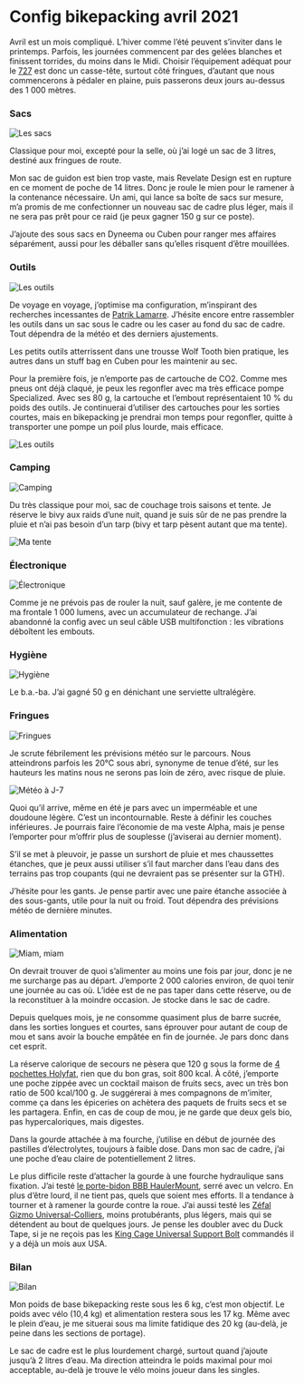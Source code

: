 # Config bikepacking avril 2021

Avril est un mois compliqué. L’hiver comme l’été peuvent s’inviter dans le printemps. Parfois, les journées commencent par des gelées blanches et finissent torrides, du moins dans le Midi. Choisir l’équipement adéquat pour le [727](https://tcrouzet.com/727tour/) est donc un casse-tête, surtout côté fringues, d’autant que nous commencerons à pédaler en plaine, puis passerons deux jours au-dessus des 1 000 mètres.<span id="more-58371"></span>

### Sacs

![Les sacs](https://docs.google.com/spreadsheets/d/1-KCVN9XrJFnZbCo6mTm8i7gGFktSHXFJyVbPKsRIRNo/edit?usp=sharing)

Classique pour moi, excepté pour la selle, où j’ai logé un sac de 3 litres, destiné aux fringues de route.

Mon sac de guidon est bien trop vaste, mais Revelate Design est en rupture en ce moment de poche de 14 litres. Donc je roule le mien pour le ramener à la contenance nécessaire. Un ami, qui lance sa boîte de sacs sur mesure, m’a promis de me confectionner un nouveau sac de cadre plus léger, mais il ne sera pas prêt pour ce raid (je peux gagner 150 g sur ce poste).

J’ajoute des sous sacs en Dyneema ou Cuben pour ranger mes affaires séparément, aussi pour les déballer sans qu’elles risquent d’être mouillées.

### Outils

![Les outils](https://docs.google.com/spreadsheets/d/1-KCVN9XrJFnZbCo6mTm8i7gGFktSHXFJyVbPKsRIRNo/edit?usp=sharing)

De voyage en voyage, j’optimise ma configuration, m’inspirant des recherches incessantes de [Patrik Lamarre](https://withspirit.fr/). J’hésite encore entre rassembler les outils dans un sac sous le cadre ou les caser au fond du sac de cadre. Tout dépendra de la météo et des derniers ajustements.

Les petits outils atterrissent dans une trousse Wolf Tooth bien pratique, les autres dans un stuff bag en Cuben pour les maintenir au sec.

Pour la première fois, je n’emporte pas de cartouche de CO2. Comme mes pneus ont déjà claqué, je peux les regonfler avec ma très efficace pompe Specialized. Avec ses 80 g, la cartouche et l’embout représentaient 10 % du poids des outils. Je continuerai d’utiliser des cartouches pour les sorties courtes, mais en bikepacking je prendrai mon temps pour regonfler, quitte à transporter une pompe un poil plus lourde, mais efficace.

![Les outils](https://tcrouzet.com/images_tc/2021/03/IMG_8382.jpeg)

### Camping

![Camping](https://docs.google.com/spreadsheets/d/1-KCVN9XrJFnZbCo6mTm8i7gGFktSHXFJyVbPKsRIRNo/edit?usp=sharing)

Du très classique pour moi, sac de couchage trois saisons et tente. Je réserve le bivy aux raids d’une nuit, quand je suis sûr de ne pas prendre la pluie et n’ai pas besoin d’un tarp (bivy et tarp pèsent autant que ma tente).

![Ma tente](https://tcrouzet.com/images_tc/2021/03/IMG_8408.jpeg)

### Électronique

![Électronique](https://docs.google.com/spreadsheets/d/1-KCVN9XrJFnZbCo6mTm8i7gGFktSHXFJyVbPKsRIRNo/edit?usp=sharing)

Comme je ne prévois pas de rouler la nuit, sauf galère, je me contente de ma frontale 1 000 lumens, avec un accumulateur de rechange. J’ai abandonné la config avec un seul câble USB multifonction : les vibrations déboîtent les embouts.

### Hygiène

![Hygiène](https://docs.google.com/spreadsheets/d/1-KCVN9XrJFnZbCo6mTm8i7gGFktSHXFJyVbPKsRIRNo/edit?usp=sharing)

Le b.a.-ba. J’ai gagné 50 g en dénichant une serviette ultralégère.

### Fringues

![Fringues](https://docs.google.com/spreadsheets/d/1-KCVN9XrJFnZbCo6mTm8i7gGFktSHXFJyVbPKsRIRNo/edit?usp=sharing)

Je scrute fébrilement les prévisions météo sur le parcours. Nous atteindrons parfois les 20°C sous abri, synonyme de tenue d’été, sur les hauteurs les matins nous ne serons pas loin de zéro, avec risque de pluie.

![Météo à J-7](https://tcrouzet.com/images_tc/2021/03/cfgth-07.png)

Quoi qu’il arrive, même en été je pars avec un imperméable et une doudoune légère. C’est un incontournable. Reste à définir les couches inférieures. Je pourrais faire l’économie de ma veste Alpha, mais je pense l’emporter pour m’offrir plus de souplesse (j’aviserai au dernier moment).

S’il se met à pleuvoir, je passe un surshort de pluie et mes chaussettes étanches, que je peux aussi utiliser s’il faut marcher dans l’eau dans des terrains pas trop coupants (qui ne devraient pas se présenter sur la GTH).

J’hésite pour les gants. Je pense partir avec une paire étanche associée à des sous-gants, utile pour la nuit ou froid. Tout dépendra des prévisions météo de dernière minutes.

### Alimentation

![Miam, miam](https://docs.google.com/spreadsheets/d/1-KCVN9XrJFnZbCo6mTm8i7gGFktSHXFJyVbPKsRIRNo/edit?usp=sharing)

On devrait trouver de quoi s’alimenter au moins une fois par jour, donc je ne me surcharge pas au départ. J’emporte 2 000 calories environ, de quoi tenir une journée au cas où. L’idée est de ne pas taper dans cette réserve, ou de la reconstituer à la moindre occasion. Je stocke dans le sac de cadre.

Depuis quelques mois, je ne consomme quasiment plus de barre sucrée, dans les sorties longues et courtes, sans éprouver pour autant de coup de mou et sans avoir la bouche empâtée en fin de journée. Je pars donc dans cet esprit.

La réserve calorique de secours ne pèsera que 120 g sous la forme de [4 pochettes Holyfat](https://holy-fat.com/), rien que du bon gras, soit 800 kcal. À côté, j’emporte une poche zippée avec un cocktail maison de fruits secs, avec un très bon ratio de 500 kcal/100 g. Je suggérerai à mes compagnons de m’imiter, comme ça dans les épiceries on achètera des paquets de fruits secs et se les partagera. Enfin, en cas de coup de mou, je ne garde que deux gels bio, pas hypercaloriques, mais digestes.

Dans la gourde attachée à ma fourche, j’utilise en début de journée des pastilles d’électrolytes, toujours à faible dose. Dans mon sac de cadre, j’ai une poche d’eau claire de potentiellement 2 litres.

Le plus difficile reste d’attacher la gourde à une fourche hydraulique sans fixation. J’ai testé [le porte-bidon BBB HaulerMount](https://bbbcycling.com/fr_fr/bbc-111-haulermount), serré avec un velcro. En plus d’être lourd, il ne tient pas, quels que soient mes efforts. Il a tendance à tourner et à ramener la gourde contre la roue. J’ai aussi testé les [Zéfal Gizmo Universal-Colliers](http://www.zefal.com/fr/porte-bidons-thermoplastique/60-gizmo-universal.html), moins protubérants, plus légers, mais qui se détendent au bout de quelques jours. Je pense les doubler avec du Duck Tape, si je ne reçois pas les [King Cage Universal Support Bolt](https://kingcage.com/products/universal-support-bolt) commandés il y a déjà un mois aux USA.

### Bilan

![Bilan](https://tcrouzet.com/images_tc/2021/03/cfgth-09.png)

Mon poids de base bikepacking reste sous les 6 kg, c’est mon objectif. Le poids avec vélo (10,4 kg) et alimentation restera sous les 17 kg. Même avec le plein d’eau, je me situerai sous ma limite fatidique des 20 kg (au-delà, je peine dans les sections de portage).

Le sac de cadre est le plus lourdement chargé, surtout quand j’ajoute jusqu’à 2 litres d’eau. Ma direction atteindra le poids maximal pour moi acceptable, au-delà je trouve le vélo moins joueur dans les singles.